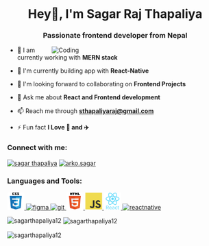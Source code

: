 <h1 align="center">Hey👋, I'm Sagar Raj Thapaliya</h1>
<h3 align="center">Passionate frontend developer from Nepal</h3>
<img align="right"alt="Coding"width="400"src="https://cdn.dribbble.com/users/1162077/screenshots/5403918/focus-animation.gif">

- 🔭 I am currently working with **MERN stack**

- 🌱 I'm currently building app with **React-Native**

- 👯 I'm looking forward to collaborating on **Frontend Projects**

- 💬 Ask me about **React and Frontend development**

- 📫 Reach me through **sthapaliyaraj@gmail.com**

- ⚡ Fun fact **I Love 🎵 and ✈️**

<h3 align="left">Connect with me:</h3>
<p align="left">
<a href="https://linkedin.com/in/sagar-raj12" target="blank"><img align="center" src="https://raw.githubusercontent.com/rahuldkjain/github-profile-readme-generator/master/src/images/icons/Social/linked-in-alt.svg" alt="sagar thapaliya" height="30" width="40" /></a>
<a href="https://instagram.com/arko.sagar" target="blank"><img align="center" src="https://raw.githubusercontent.com/rahuldkjain/github-profile-readme-generator/master/src/images/icons/Social/instagram.svg" alt="arko.sagar" height="30" width="40" /></a>
</p>

<h3 align="left">Languages and Tools:</h3>
<p align="left"> <a href="https://www.w3schools.com/css/" target="_blank" rel="noreferrer"> <img src="https://raw.githubusercontent.com/devicons/devicon/master/icons/css3/css3-original-wordmark.svg" alt="css3" width="40" height="40"/> </a> <a href="https://www.figma.com/" target="_blank" rel="noreferrer"> <img src="https://www.vectorlogo.zone/logos/figma/figma-icon.svg" alt="figma" width="40" height="40"/> </a> <a href="https://git-scm.com/" target="_blank" rel="noreferrer"> <img src="https://www.vectorlogo.zone/logos/git-scm/git-scm-icon.svg" alt="git" width="40" height="40"/> </a> <a href="https://www.w3.org/html/" target="_blank" rel="noreferrer"> <img src="https://raw.githubusercontent.com/devicons/devicon/master/icons/html5/html5-original-wordmark.svg" alt="html5" width="40" height="40"/> </a> <a href="https://developer.mozilla.org/en-US/docs/Web/JavaScript" target="_blank" rel="noreferrer"> <img src="https://raw.githubusercontent.com/devicons/devicon/master/icons/javascript/javascript-original.svg" alt="javascript" width="40" height="40"/> </a> <a href="https://reactjs.org/" target="_blank" rel="noreferrer"> <img src="https://raw.githubusercontent.com/devicons/devicon/master/icons/react/react-original-wordmark.svg" alt="react" width="40" height="40"/> </a> <a href="https://reactnative.dev/" target="_blank" rel="noreferrer"> <img src="https://reactnative.dev/img/header_logo.svg" alt="reactnative" width="40" height="40"/> </a> </p>

<p><img align="left" src="https://github-readme-stats.vercel.app/api/top-langs?username=sagarthapaliya12&show_icons=true&locale=en&layout=compact" alt="sagarthapaliya12" /></p>

<p>&nbsp;<img align="center" src="https://github-readme-stats.vercel.app/api?username=sagarthapaliya12&show_icons=true&locale=en" alt="sagarthapaliya12" /></p>

<p><img align="center" src="https://github-readme-streak-stats.herokuapp.com/?user=sagarthapaliya12&" alt="sagarthapaliya12" /></p>
